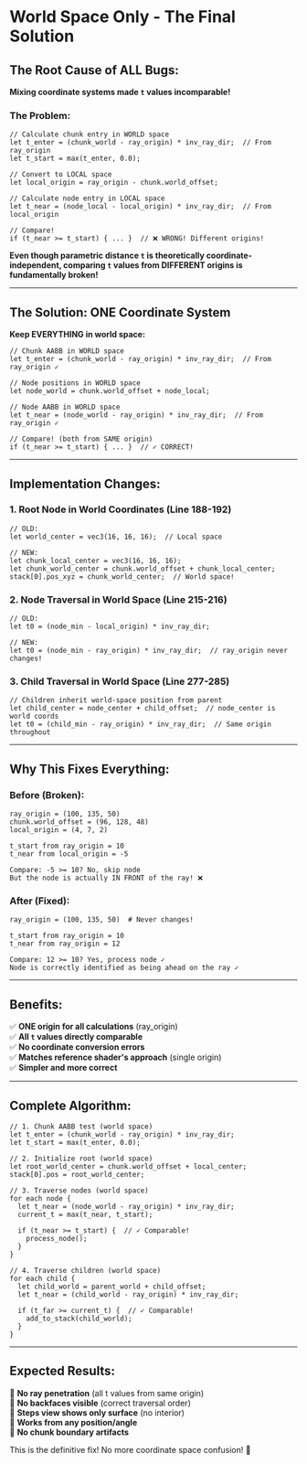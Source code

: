 # World Space Only - The Final Solution

## The Root Cause of ALL Bugs:

**Mixing coordinate systems made `t` values incomparable!**

### The Problem:

```wgsl
// Calculate chunk entry in WORLD space
let t_enter = (chunk_world - ray_origin) * inv_ray_dir;  // From ray_origin
let t_start = max(t_enter, 0.0);

// Convert to LOCAL space
let local_origin = ray_origin - chunk.world_offset;

// Calculate node entry in LOCAL space
let t_near = (node_local - local_origin) * inv_ray_dir;  // From local_origin

// Compare!
if (t_near >= t_start) { ... }  // ❌ WRONG! Different origins!
```

**Even though parametric distance `t` is theoretically coordinate-independent, comparing `t` values from DIFFERENT origins is fundamentally broken!**

---

## The Solution: ONE Coordinate System

**Keep EVERYTHING in world space:**

```wgsl
// Chunk AABB in WORLD space
let t_enter = (chunk_world - ray_origin) * inv_ray_dir;  // From ray_origin ✓

// Node positions in WORLD space
let node_world = chunk.world_offset + node_local;

// Node AABB in WORLD space
let t_near = (node_world - ray_origin) * inv_ray_dir;  // From ray_origin ✓

// Compare! (both from SAME origin)
if (t_near >= t_start) { ... }  // ✓ CORRECT!
```

---

## Implementation Changes:

### 1. Root Node in World Coordinates (Line 188-192)
```wgsl
// OLD:
let world_center = vec3(16, 16, 16);  // Local space

// NEW:
let chunk_local_center = vec3(16, 16, 16);
let chunk_world_center = chunk.world_offset + chunk_local_center;
stack[0].pos_xyz = chunk_world_center;  // World space!
```

### 2. Node Traversal in World Space (Line 215-216)
```wgsl
// OLD:
let t0 = (node_min - local_origin) * inv_ray_dir;

// NEW:
let t0 = (node_min - ray_origin) * inv_ray_dir;  // ray_origin never changes!
```

### 3. Child Traversal in World Space (Line 277-285)
```wgsl
// Children inherit world-space position from parent
let child_center = node_center + child_offset;  // node_center is world coords
let t0 = (child_min - ray_origin) * inv_ray_dir;  // Same origin throughout
```

---

## Why This Fixes Everything:

### Before (Broken):
```
ray_origin = (100, 135, 50)
chunk.world_offset = (96, 128, 48)
local_origin = (4, 7, 2)

t_start from ray_origin = 10
t_near from local_origin = -5

Compare: -5 >= 10? No, skip node
But the node is actually IN FRONT of the ray! ❌
```

### After (Fixed):
```
ray_origin = (100, 135, 50)  # Never changes!

t_start from ray_origin = 10
t_near from ray_origin = 12

Compare: 12 >= 10? Yes, process node ✓
Node is correctly identified as being ahead on the ray ✓
```

---

## Benefits:

✅ **ONE origin for all calculations** (ray_origin)  
✅ **All `t` values directly comparable**  
✅ **No coordinate conversion errors**  
✅ **Matches reference shader's approach** (single origin)  
✅ **Simpler and more correct**  

---

## Complete Algorithm:

```wgsl
// 1. Chunk AABB test (world space)
let t_enter = (chunk_world - ray_origin) * inv_ray_dir;
let t_start = max(t_enter, 0.0);

// 2. Initialize root (world space)
let root_world_center = chunk.world_offset + local_center;
stack[0].pos = root_world_center;

// 3. Traverse nodes (world space)
for each node {
  let t_near = (node_world - ray_origin) * inv_ray_dir;
  current_t = max(t_near, t_start);
  
  if (t_near >= t_start) {  // ✓ Comparable!
    process_node();
  }
}

// 4. Traverse children (world space)
for each child {
  let child_world = parent_world + child_offset;
  let t_near = (child_world - ray_origin) * inv_ray_dir;
  
  if (t_far >= current_t) {  // ✓ Comparable!
    add_to_stack(child_world);
  }
}
```

---

## Expected Results:

🎯 **No ray penetration** (all t values from same origin)  
🎯 **No backfaces visible** (correct traversal order)  
🎯 **Steps view shows only surface** (no interior)  
🎯 **Works from any position/angle**  
🎯 **No chunk boundary artifacts**  

This is the definitive fix! No more coordinate space confusion! 🚀
